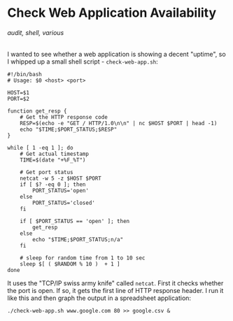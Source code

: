 # Check Web Application Availability
###### audit, shell, various

I wanted to see whether a web application is showing a decent "uptime", so I whipped up a small shell script - `check-web-app.sh`:

    #!/bin/bash
    # Usage: $0 <host> <port>

    HOST=$1
    PORT=$2

    function get_resp {
        # Get the HTTP response code
        RESP=$(echo -e "GET / HTTP/1.0\n\n" | nc $HOST $PORT | head -1)
        echo "$TIME;$PORT_STATUS;$RESP"
    }

    while [ 1 -eq 1 ]; do
        # Get actual timestamp
        TIME=$(date "+%F_%T")

        # Get port status
        netcat -w 5 -z $HOST $PORT
        if [ $? -eq 0 ]; then
            PORT_STATUS='open'
        else
            PORT_STATUS='closed'
        fi

        if [ $PORT_STATUS == 'open' ]; then
            get_resp
        else
            echo "$TIME;$PORT_STATUS;n/a"
        fi

        # sleep for random time from 1 to 10 sec
        sleep $[ ( $RANDOM % 10 )  + 1 ]
    done

It uses the "TCP/IP swiss army knife" called `netcat`. First it checks whether the port is open. If so, it gets the first line of HTTP response header. I run it like this and then graph the output in a spreadsheet application:

    ./check-web-app.sh www.google.com 80 >> google.csv &
    
